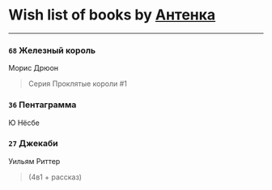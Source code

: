 # Wish list of books by [Антенка](https://plus.google.com/u/0/118158645037334943900/)
---

### `68` Железный король
Морис Дрюон
> Серия Проклятые короли #1

### `36` Пентаграмма
Ю Нёсбе

### `27` Джекаби
Уильям Риттер
> (4в1 + рассказ)


